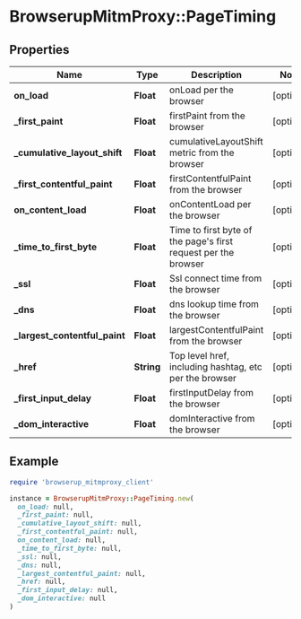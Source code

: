 # BrowserupMitmProxy::PageTiming

## Properties

| Name | Type | Description | Notes |
| ---- | ---- | ----------- | ----- |
| **on_load** | **Float** | onLoad per the browser | [optional] |
| **_first_paint** | **Float** | firstPaint from the browser | [optional] |
| **_cumulative_layout_shift** | **Float** | cumulativeLayoutShift metric from the browser | [optional] |
| **_first_contentful_paint** | **Float** | firstContentfulPaint from the browser | [optional] |
| **on_content_load** | **Float** | onContentLoad per the browser | [optional] |
| **_time_to_first_byte** | **Float** | Time to first byte of the page&#39;s first request per the browser | [optional] |
| **_ssl** | **Float** | Ssl connect time from the browser | [optional] |
| **_dns** | **Float** | dns lookup time from the browser | [optional] |
| **_largest_contentful_paint** | **Float** | largestContentfulPaint from the browser | [optional] |
| **_href** | **String** | Top level href, including hashtag, etc per the browser | [optional] |
| **_first_input_delay** | **Float** | firstInputDelay from the browser | [optional] |
| **_dom_interactive** | **Float** | domInteractive from the browser | [optional] |

## Example

```ruby
require 'browserup_mitmproxy_client'

instance = BrowserupMitmProxy::PageTiming.new(
  on_load: null,
  _first_paint: null,
  _cumulative_layout_shift: null,
  _first_contentful_paint: null,
  on_content_load: null,
  _time_to_first_byte: null,
  _ssl: null,
  _dns: null,
  _largest_contentful_paint: null,
  _href: null,
  _first_input_delay: null,
  _dom_interactive: null
)
```

